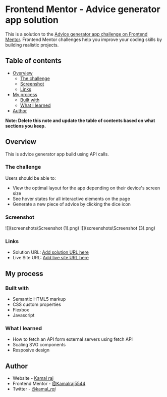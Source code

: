 # Frontend Mentor - Advice generator app solution

This is a solution to the [Advice generator app challenge on Frontend Mentor](https://www.frontendmentor.io/challenges/advice-generator-app-QdUG-13db). Frontend Mentor challenges help you improve your coding skills by building realistic projects.

## Table of contents

- [Overview](#overview)
  - [The challenge](#the-challenge)
  - [Screenshot](#screenshot)
  - [Links](#links)
- [My process](#my-process)
  - [Built with](#built-with)
  - [What I learned](#what-i-learned)
- [Author](#author)

**Note: Delete this note and update the table of contents based on what sections you keep.**

## Overview

This is advice generator app build using API calls.

### The challenge

Users should be able to:

- View the optimal layout for the app depending on their device's screen size
- See hover states for all interactive elements on the page
- Generate a new piece of advice by clicking the dice icon

### Screenshot

![](screenshots\Screenshot (1).png)
![](screenshots\Screenshot (3).png)

### Links

- Solution URL: [Add solution URL here](https://github.com/Kamalraj5544/adviceGeneratorApp.git)
- Live Site URL: [Add live site URL here](https://your-live-site-url.com)

## My process

### Built with

- Semantic HTML5 markup
- CSS custom properties
- Flexbox
- Javascript

### What I learned

- How to fetch an API form external servers using fetch API
- Scaling SVG components
- Resposive design

## Author

- Website - [Kamal raj](www.linkedin.com/in/kamalraj5544)
- Frontend Mentor - [@Kamalraj5544](https://www.frontendmentor.io/profile/Kamalraj5544)
- Twitter - [@kamal\__raj_](https://twitter.com/kamal__raj_)
